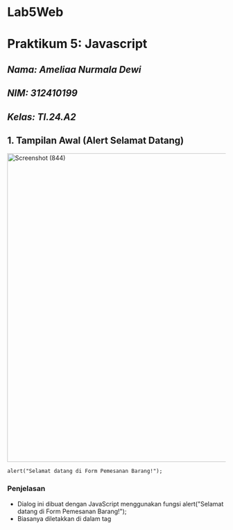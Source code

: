 # Lab5Web
# Praktikum 5: Javascript

## *Nama: Ameliaa Nurmala Dewi*
## *NIM: 312410199*
## *Kelas: TI.24.A2*


## 1. Tampilan Awal (Alert Selamat Datang)

<img width="663" height="710" alt="Screenshot (844)" src="https://github.com/user-attachments/assets/f9c3393c-75f1-4028-939b-421d2b4f9adf" />

```
alert("Selamat datang di Form Pemesanan Barang!");
```

### Penjelasan

- Dialog ini dibuat dengan JavaScript menggunakan fungsi alert("Selamat datang di Form Pemesanan Barang!");
- Biasanya diletakkan di dalam tag <script> di bagian <body> atau di akhir file HTML agar muncul otomatis ketika halaman dimuat.
- Fungsinya untuk menyapa pengguna sebelum mereka mulai mengisi form.

---

## 2. Dialog Input Nama (Prompt)

<img width="665" height="712" alt="Screenshot (845)" src="https://github.com/user-attachments/assets/c7a69a86-3977-4ab6-9b07-95111733b35b" />

### Penjelasan

- Ini dibuat menggunakan fungsi prompt("Masukkan nama Anda:");
- User mengetik nama mereka (misalnya “amelia”) lalu menekan tombol Oke.
- Nilai yang dimasukkan disimpan ke dalam variabel JavaScript, misalnya:
```
var nama = prompt("Masukkan nama Anda:");
```
- Data ini kemudian digunakan untuk menampilkan pesan sambutan di halaman.

---

## 3. Halaman Form Setelah Nama Diinput

<img width="663" height="704" alt="Screenshot (849)" src="https://github.com/user-attachments/assets/9f508aaf-ab78-464e-a78b-d814518ab83e" />

```
<!DOCTYPE html>
<html lang="en">
<head>
    <meta charset="UTF-8">
    <title>Form Pemesanan Barang</title>
</head>
<body>
    <h1>Form Pemesanan Barang</h1>

    <script>
        // PEMAKAIAN ALERT DAN PROMPT
        alert("Selamat datang di Form Pemesanan Barang!");
        var namaUser = prompt("Masukkan nama Anda:");
        document.write("<h3 style='text-align:center; color:#555;'>Halo " + namaUser + ", silakan isi form di bawah ini untuk melakukan pemesanan.</h3>");
    </script>

    <form name="formPesan" onsubmit="return validasiPesanan()">
        <!-- INPUT DASAR -->
        <label>Nama Pembeli:</label>
        <input type="text" id="nama" placeholder="Masukkan nama lengkap">

        <label>Alamat:</label>
        <textarea id="alamat" rows="3" placeholder="Masukkan alamat lengkap"></textarea>

        <label>Nomor HP:</label>
        <input type="text" id="hp" placeholder="Contoh: 081234567890">

        <label>Pilih Barang:</label>
        <select id="barang" onchange="cekBarang()">
            <option value="">-- Pilih Barang --</option>
            <option value="Makeup">Makeup</option>
            <option value="Skincare">Skincare</option>
            <option value="Parfum">Parfum</option>
        </select>

        <!-- CHECKBOX BARANG TAMBAHAN DENGAN PERHITUNGAN -->
        <label>Pilih Tambahan:</label>
        <label><input type="checkbox" value="20000" onclick="hitungTotal(this)"> Kotak Kado (+Rp20.000)</label><br>
        <label><input type="checkbox" value="10000" onclick="hitungTotal(this)"> Plastik Premium (+Rp10.000)</label><br>
        <label><input type="checkbox" value="5000" onclick="hitungTotal(this)"> Pita Hias (+Rp5.000)</label><br>

        <hr>
        <label>Total Harga Tambahan:</label>
        <input type="text" id="total" class="total" value="0" readonly>

        <hr>
        <input type="submit" value="Kirim Pesanan">
        <input type="button" value="Reset" onclick="resetForm()">
    </form>

    <script>
        // VARIABEL GLOBAL
        var total = 0;

        // OPERASI ARITMATIKA (MENGHITUNG TOTAL)
        function hitungTotal(cb) {
            if (cb.checked) {
                total += parseInt(cb.value);
            } else {
                total -= parseInt(cb.value);
            }
            document.getElementById("total").value = total;
        }

        // SWITCH UNTUK CEK BARANG
        function cekBarang() {
            var barang = document.getElementById("barang").value;
            switch (barang) {
                case "Makeup":
                    alert("Anda memilih Makeup. Harga mulai Rp150.000");
                    break;
                case "Skincare":
                    alert("Anda memilih Skincare. Harga mulai Rp200.000");
                    break;
                case "Parfum":
                    alert("Anda memilih Parfum. Harga mulai Rp250.000");
                    break;
                default:
                    alert("Silakan pilih jenis barang terlebih dahulu!");
            }
        }

        // FUNGSI VALIDASI DENGAN IF..ELSE
        function validasiPesanan() {
            var nama = document.getElementById("nama").value;
            var alamat = document.getElementById("alamat").value;
            var hp = document.getElementById("hp").value;
            var barang = document.getElementById("barang").value;

            if (nama == "") {
                alert("Nama pembeli wajib diisi!");
                return false;
            }
            if (alamat == "") {
                alert("Alamat tidak boleh kosong!");
                return false;
            }
            if (hp == "") {
                alert("Nomor HP wajib diisi!");
                return false;
            } else if (isNaN(hp)) {
                alert("Nomor HP hanya boleh angka!");
                return false;
            }
            if (barang == "") {
                alert("Pilih barang yang ingin dipesan!");
                return false;
            }

            alert("Pesanan atas nama " + nama + " berhasil dikirim!\nTotal tambahan: Rp" + total);
            return true;
        }

        // FUNGSI RESET FORM
        function resetForm() {
            document.getElementById("nama").value = "";
            document.getElementById("alamat").value = "";
            document.getElementById("hp").value = "";
            document.getElementById("barang").value = "";
            document.getElementById("total").value = 0;
            total = 0;
            alert("Form telah direset.");
        }
    </script>
</body>
</html>
```

### Penjelasan 

Setelah nama dimasukkan, halaman menampilkan teks sambutan:

`“Halo amelia, silakan isi form di bawah ini!”`

-Elemen teks ini diubah menggunakan JavaScript:

`document.getElementById("sambutan").innerText = "Halo " + nama + ", silakan isi form di bawah ini!";`

Artinya, bagian <p id="sambutan"></p> di HTML diubah isinya sesuai nama yang dimasukkan pengguna.

Di bawahnya terdapat form pemesanan dengan beberapa field seperti:

- Nama Pembeli
- Alamat
- Nomor HP
- Pilihan Barang
- Tombol Kirim Pesanan

---

## 4. Menambahkan JavaScript Validasi Form

<img width="665" height="708" alt="Screenshot (855)" src="https://github.com/user-attachments/assets/2dc398b8-8763-4c4e-b727-82697ca9bd05" />


```
<!DOCTYPE html>
<html lang="en">
<head>
    <meta charset="UTF-8">
    <title>Form Pemesanan Barang</title>
   <style>
    body {
        font-family: Arial, sans-serif;
        background-color: #f7f7f7;
        padding: 40px;
    }
    h1 {
        text-align: center;
        color: #333;
    }
    form {
        width: 400px;
        margin: auto;
        background: #fff;
        padding: 25px;
        border-radius: 12px;
        box-shadow: 0 0 10px rgba(0,0,0,0.1);
    }
    label {
        font-weight: bold;
    }
    input, textarea, select {
        width: 100%;
        padding: 8px;
        margin: 6px 0 15px 0;
        border: 1px solid #ccc;
        border-radius: 6px;
    }
    input[type="submit"] {
        background-color: #007bff;
        color: white;
        cursor: pointer;
        transition: 0.3s;
    }
    input[type="submit"]:hover {
        background-color: #0056b3;
    }
</style>

</head>
<body>
    <h1>Form Pemesanan Barang</h1>

    <script>
        // PEMAKAIAN ALERT DAN PROMPT
        alert("Selamat datang di Form Pemesanan Barang!");
        var namaUser = prompt("Masukkan nama Anda:");
        document.write("<h3 style='text-align:center; color:#555;'>Halo " + namaUser + ", silakan isi form di bawah ini untuk melakukan pemesanan.</h3>");
    </script>

    <form name="formPesan" onsubmit="return validasiPesanan()">
        <!-- INPUT DASAR -->
        <label>Nama Pembeli:</label>
        <input type="text" id="nama" placeholder="Masukkan nama lengkap">

        <label>Alamat:</label>
        <textarea id="alamat" rows="3" placeholder="Masukkan alamat lengkap"></textarea>

        <label>Nomor HP:</label>
        <input type="text" id="hp" placeholder="Contoh: 081234567890">

        <label>Pilih Barang:</label>
        <select id="barang" onchange="cekBarang()">
            <option value="">-- Pilih Barang --</option>
            <option value="Makeup">Makeup</option>
            <option value="Skincare">Skincare</option>
            <option value="Parfum">Parfum</option>
        </select>

        <!-- CHECKBOX BARANG TAMBAHAN DENGAN PERHITUNGAN -->
        <label>Pilih Tambahan:</label>
        <label><input type="checkbox" value="20000" onclick="hitungTotal(this)"> Kotak Kado (+Rp20.000)</label><br>
        <label><input type="checkbox" value="10000" onclick="hitungTotal(this)"> Plastik Premium (+Rp10.000)</label><br>
        <label><input type="checkbox" value="5000" onclick="hitungTotal(this)"> Pita Hias (+Rp5.000)</label><br>

        <hr>
        <label>Total Harga Tambahan:</label>
        <input type="text" id="total" class="total" value="0" readonly>

        <hr>
        <input type="submit" value="Kirim Pesanan">
        <input type="button" value="Reset" onclick="resetForm()">
    </form>

    <script>
        // VARIABEL GLOBAL
        var total = 0;

        // OPERASI ARITMATIKA (MENGHITUNG TOTAL)
        function hitungTotal(cb) {
            if (cb.checked) {
                total += parseInt(cb.value);
            } else {
                total -= parseInt(cb.value);
            }
            document.getElementById("total").value = total;
        }

        // SWITCH UNTUK CEK BARANG
        function cekBarang() {
            var barang = document.getElementById("barang").value;
            switch (barang) {
                case "Makeup":
                    alert("Anda memilih Makeup. Harga mulai Rp150.000");
                    break;
                case "Skincare":
                    alert("Anda memilih Skincare. Harga mulai Rp200.000");
                    break;
                case "Parfum":
                    alert("Anda memilih Parfum. Harga mulai Rp250.000");
                    break;
                default:
                    alert("Silakan pilih jenis barang terlebih dahulu!");
            }
        }

        // FUNGSI VALIDASI DENGAN IF..ELSE
        function validasiPesanan() {
            var nama = document.getElementById("nama").value;
            var alamat = document.getElementById("alamat").value;
            var hp = document.getElementById("hp").value;
            var barang = document.getElementById("barang").value;

            if (nama == "") {
                alert("Nama pembeli wajib diisi!");
                return false;
            }
            if (alamat == "") {
                alert("Alamat tidak boleh kosong!");
                return false;
            }
            if (hp == "") {
                alert("Nomor HP wajib diisi!");
                return false;
            } else if (isNaN(hp)) {
                alert("Nomor HP hanya boleh angka!");
                return false;
            }
            if (barang == "") {
                alert("Pilih barang yang ingin dipesan!");
                return false;
            }

            alert("Pesanan atas nama " + nama + " berhasil dikirim!\nTotal tambahan: Rp" + total);
            return true;
        }

        // FUNGSI RESET FORM
        function resetForm() {
            document.getElementById("nama").value = "";
            document.getElementById("alamat").value = "";
            document.getElementById("hp").value = "";
            document.getElementById("barang").value = "";
            document.getElementById("total").value = 0;
            total = 0;
            alert("Form telah direset.");
        }
    </script>
</body>
</html>
```

### Penjelasan

Pada tahap ini , form masih menggunakan tampilan dasar tanpa warna (default browser style).
Fokus utama pada tahap ini adalah memastikan fungsi dari setiap elemen form berjalan dengan benar, seperti:

- Input Nama Pembeli — untuk menuliskan nama lengkap pengguna.
- Textarea Alamat — untuk mengisi alamat pengiriman.
- Input Nomor HP — dengan placeholder contoh format nomor.
- Dropdown Pilih Barang — untuk memilih produk yang diinginkan.
- Checkbox Pilihan Tambahan — seperti:
    - Kotak Kado (+Rp20.000)
    - Plastik Premium (+Rp10.000)
    - Pita Hias (+Rp5.000)
- Kolom Total Harga Tambahan — menampilkan hasil perhitungan otomatis dari checkbox yang dipilih.
- Tombol Kirim Pesanan dan Reset — untuk mengirim data atau menghapus input.

Tahap ini berfungsi untuk memastikan logika dan struktur form berfungsi sepenuhnya sebelum ditambahkan desain visual.

---

## 5. Menambahkan CSS agar Tampilan Menarik

<img width="667" height="712" alt="Screenshot (852)" src="https://github.com/user-attachments/assets/b4c39596-24bd-4ed3-8f03-0b40d8d82f8b" />

<img width="663" height="712" alt="Screenshot (853)" src="https://github.com/user-attachments/assets/d097f630-0b1e-4354-a1a8-97f0e190f5b6" />

<img width="663" height="708" alt="Screenshot (854)" src="https://github.com/user-attachments/assets/266688db-70d1-47f5-85ab-11691a4228b4" />


```
<!DOCTYPE html>
<html lang="en">
<head>
    <meta charset="UTF-8">
    <title>Form Pemesanan Barang</title>
    <style>
        body {
            font-family: Arial, sans-serif;
            background-color: #f8bcda;
            padding: 40px;
        }
        h1 {
            text-align: center;
            color: #333;
        }
        form {
            width: 450px;
            margin: auto;
            background: #ec49a3;
            padding: 25px;
            border-radius: 12px;
            box-shadow: 0 0 10px rgba(0,0,0,0.2);
            color: white;
        }
        label {
            font-weight: bold;
        }
        input, textarea, select {
            width: 100%;
            padding: 8px;
            margin: 6px 0 15px 0;
            border: 1px solid #ccc;
            border-radius: 6px;
        }
        input[type="submit"], input[type="button"] {
            background-color: #007bff;
            color: white;
            cursor: pointer;
            border: none;
            padding: 10px;
            transition: 0.3s;
            border-radius: 6px;
        }
        input[type="submit"]:hover, input[type="button"]:hover {
            background-color: #0056b3;
        }
        .total {
            background-color: white;
            color: black;
            padding: 8px;
            border-radius: 6px;
        }
    </style>
</head>
<body>
    <h1>Form Pemesanan Barang</h1>

    <script>
        // PEMAKAIAN ALERT DAN PROMPT
        alert("Selamat datang di Form Pemesanan Barang!");
        var namaUser = prompt("Masukkan nama Anda:");
        document.write("<h3 style='text-align:center; color:#555;'>Halo " + namaUser + ", silakan isi form di bawah ini untuk melakukan pemesanan.</h3>");
    </script>

    <form name="formPesan" onsubmit="return validasiPesanan()">
        <!-- INPUT DASAR -->
        <label>Nama Pembeli:</label>
        <input type="text" id="nama" placeholder="Masukkan nama lengkap">

        <label>Alamat:</label>
        <textarea id="alamat" rows="3" placeholder="Masukkan alamat lengkap"></textarea>

        <label>Nomor HP:</label>
        <input type="text" id="hp" placeholder="Contoh: 081234567890">

        <label>Pilih Barang:</label>
        <select id="barang" onchange="cekBarang()">
            <option value="">-- Pilih Barang --</option>
            <option value="Makeup">Makeup</option>
            <option value="Skincare">Skincare</option>
            <option value="Parfum">Parfum</option>
        </select>

        <!-- CHECKBOX BARANG TAMBAHAN DENGAN PERHITUNGAN -->
        <label>Pilih Tambahan:</label>
        <label><input type="checkbox" value="20000" onclick="hitungTotal(this)"> Kotak Kado (+Rp20.000)</label><br>
        <label><input type="checkbox" value="10000" onclick="hitungTotal(this)"> Plastik Premium (+Rp10.000)</label><br>
        <label><input type="checkbox" value="5000" onclick="hitungTotal(this)"> Pita Hias (+Rp5.000)</label><br>

        <hr>
        <label>Total Harga Tambahan:</label>
        <input type="text" id="total" class="total" value="0" readonly>

        <hr>
        <input type="submit" value="Kirim Pesanan">
        <input type="button" value="Reset" onclick="resetForm()">
    </form>

    <script>
        // VARIABEL GLOBAL
        var total = 0;

        // OPERASI ARITMATIKA (MENGHITUNG TOTAL)
        function hitungTotal(cb) {
            if (cb.checked) {
                total += parseInt(cb.value);
            } else {
                total -= parseInt(cb.value);
            }
            document.getElementById("total").value = total;
        }

        // SWITCH UNTUK CEK BARANG
        function cekBarang() {
            var barang = document.getElementById("barang").value;
            switch (barang) {
                case "Makeup":
                    alert("Anda memilih Makeup. Harga mulai Rp150.000");
                    break;
                case "Skincare":
                    alert("Anda memilih Skincare. Harga mulai Rp200.000");
                    break;
                case "Parfum":
                    alert("Anda memilih Parfum. Harga mulai Rp250.000");
                    break;
                default:
                    alert("Silakan pilih jenis barang terlebih dahulu!");
            }
        }

        // FUNGSI VALIDASI DENGAN IF..ELSE
        function validasiPesanan() {
            var nama = document.getElementById("nama").value;
            var alamat = document.getElementById("alamat").value;
            var hp = document.getElementById("hp").value;
            var barang = document.getElementById("barang").value;

            if (nama == "") {
                alert("Nama pembeli wajib diisi!");
                return false;
            }
            if (alamat == "") {
                alert("Alamat tidak boleh kosong!");
                return false;
            }
            if (hp == "") {
                alert("Nomor HP wajib diisi!");
                return false;
            } else if (isNaN(hp)) {
                alert("Nomor HP hanya boleh angka!");
                return false;
            }
            if (barang == "") {
                alert("Pilih barang yang ingin dipesan!");
                return false;
            }

            alert("Pesanan atas nama " + nama + " berhasil dikirim!\nTotal tambahan: Rp" + total);
            return true;
        }

        // FUNGSI RESET FORM
        function resetForm() {
            document.getElementById("nama").value = "";
            document.getElementById("alamat").value = "";
            document.getElementById("hp").value = "";
            document.getElementById("barang").value = "";
            document.getElementById("total").value = 0;
            total = 0;
            alert("Form telah direset.");
        }
    </script>
</body>
</html>

```

### Penjelasan

**- Memilih Barang (Gambar 1)**
Pada tahap pertama, pengguna bernama Amelia Nurmala Dewi mengisi data Nama Pembeli, Alamat, dan memilih jenis barang yaitu Makeup.
Ketika pengguna memilih barang tersebut, muncul sebuah alert dari JavaScript yang menampilkan pesan:

`Anda memilih Makeup. Harga mulai Rp150.000`
Pesan ini berasal dari event onchange pada elemen <select> yang digunakan untuk menampilkan harga dasar barang yang dipilih.

**- Menambahkan Pilihan Tambahan (Gambar 2)**
Setelah itu, pengguna dapat memilih tambahan layanan seperti:

- Kotak Kado (+Rp20.000)
- Plastik Premium (+Rp10.000)
- Pita Hias (+Rp5.000)

JavaScript akan menghitung total harga tambahan secara otomatis berdasarkan checkbox yang dicentang.
Pada gambar terlihat bahwa semua tambahan dicentang sehingga total tambahan menjadi:

`Rp20.000 + Rp10.000 + Rp5.000 = Rp35.000`
Nilai total ini otomatis muncul pada kolom Total Harga Tambahan.

**- Mengirim Pesanan (Gambar 3)**
Setelah seluruh data terisi, pengguna menekan tombol "Kirim Pesanan".
JavaScript kemudian menampilkan alert konfirmasi dengan pesan berikut:

`Pesanan atas nama Amelia Nurmala Dewi berhasil dikirim!
 Total tambahan: Rp35000`
Pesan ini menandakan bahwa data pesanan telah berhasil diproses (secara simulasi, karena belum terhubung ke backend).


